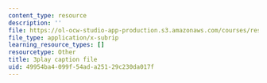 ```yaml
---
content_type: resource
description: ''
file: https://ol-ocw-studio-app-production.s3.amazonaws.com/courses/res-ll-005-mathematics-of-big-data-and-machine-learning-january-iap-2020/49954ba4099f54ada25129c230da017f_iCAZLl6nq4c.vtt
file_type: application/x-subrip
learning_resource_types: []
resourcetype: Other
title: 3play caption file
uid: 49954ba4-099f-54ad-a251-29c230da017f
---
```

